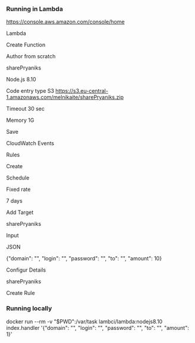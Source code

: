 ### Running in Lambda

https://console.aws.amazon.com/console/home

Lambda

Create Function

Author from scratch

sharePryaniks

Node.js 8.10

Code entry type S3 https://s3.eu-central-1.amazonaws.com/melnikaite/sharePryaniks.zip

Timeout 30 sec

Memory 1G

Save

CloudWatch Events

Rules

Create

Schedule

Fixed rate

7 days

Add Target

sharePryaniks

Input

JSON

{"domain": "", "login": "", "password": "", "to": "", "amount": 10}

Configur Details

sharePryaniks

Create Rule

### Running locally

docker run --rm -v "$PWD":/var/task lambci/lambda:nodejs8.10 index.handler '{"domain": "", "login": "", "password": "", "to": "", "amount": 1}'
